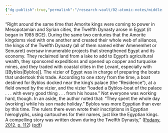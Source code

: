 ```yaml
---
{"dg-publish":true,"permalink":"/research-vault/02-atomic-notes/middle-kingdom-egypt-s-maritime-connection-with-byblos/"}
---
```


“Right around the same time that Amorite kings were coming to power in Mesopotamian and Syrian cities, the Twelfth Dynasty arose in Egypt (it began in 1985 BCE). During the same two centuries that the Amorite kingdoms vied with one another and created their whole web of alliances, the kings of the Twelfth Dynasty (all of them named either Amenemhet or Senusret) oversaw innumerable projects that strengthened Egypt and its economy. They reclaimed land from a lake to add to Egypt’s agricultural wealth, they sponsored expeditions and opened up copper and turquoise mines, and they traded with coastal cities in the Levant, especially with [[Byblos\|Byblos]]. The vizier of Egypt was in charge of preparing the boats that undertook this trade. According to one story from the time, a boat destined for Byblos docked near the king’s palace (the “Residence”), at a field owned by the vizier, and the vizier “loaded a Byblos-boat of the palace . . . with every good thing . . . from his house.” Not everyone was working hard, though. In an aside, the author noted that: “They spent the whole day (working) while his son made holiday.” Byblos was more Egyptian than ever by this time. The rulers there even wrote their inscriptions in Egyptian hieroglyphs, using cartouches for their names, just like the Egyptian kings. A compelling story was written down during the Twelfth Dynasty,” ([Podany, 2012, p. 112](zotero://select/library/items/GN73GMNP)) ([pdf](zotero://open-pdf/library/items/LXNK9GFK?page=137&annotation=35SRTGZJ))